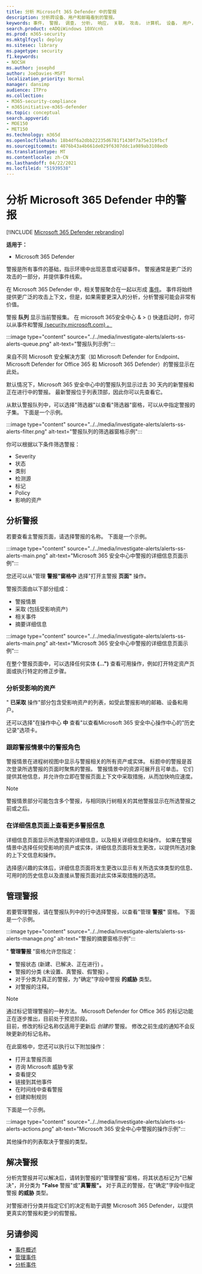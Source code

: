 ```yaml
---
title: 分析 Microsoft 365 Defender 中的警报
description: 分析跨设备、用户和邮箱看到的警报。
keywords: 事件， 警报， 调查， 分析， 响应， 关联， 攻击， 计算机， 设备， 用户， 标识， 标识， 邮箱， 电子邮件， 365， microsoft， m365
search.product: eADQiWindows 10XVcnh
ms.prod: m365-security
ms.mktglfcycl: deploy
ms.sitesec: library
ms.pagetype: security
f1.keywords:
- NOCSH
ms.author: josephd
author: JoeDavies-MSFT
localization_priority: Normal
manager: dansimp
audience: ITPro
ms.collection:
- M365-security-compliance
- m365initiative-m365-defender
ms.topic: conceptual
search.appverid:
- MOE150
- MET150
ms.technology: m365d
ms.openlocfilehash: 18b4df6a2dbb22235d6781f1430f7a75e319fbcf
ms.sourcegitcommit: 4076b43a4b661de029f6307ddc1a989ab3108edb
ms.translationtype: MT
ms.contentlocale: zh-CN
ms.lasthandoff: 04/22/2021
ms.locfileid: "51939538"
---
```

# <a name="analyze-alerts-in-microsoft-365-defender"></a>分析 Microsoft 365 Defender 中的警报

[!INCLUDE [Microsoft 365 Defender rebranding](../includes/microsoft-defender.md)]

**适用于：**
- Microsoft 365 Defender

警报是所有事件的基础，指示环境中出现恶意或可疑事件。 警报通常是更广泛的攻击的一部分，并提供事件线索。

在 Microsoft 365 Defender 中，相关警报聚合在一起以形成 [事件](incidents-overview.md)。 事件将始终提供更广泛的攻击上下文，但是，如果需要更深入的分析，分析警报可能会非常有价值。 

警报 **队列** 显示当前警报集。 在 microsoft 365安全中心 & > () 快速启动时，你可以从事件和警报[ (security.microsoft.com) 。](https://security.microsoft.com)

:::image type="content" source="../../media/investigate-alerts/alerts-ss-alerts-queue.png" alt-text="警报队列示例":::

来自不同 Microsoft 安全解决方案（如 Microsoft Defender for Endpoint、Microsoft Defender for Office 365 和 Microsoft 365 Defender）的警报显示在此处。

默认情况下，Microsoft 365 安全中心中的警报队列显示过去 30 天内的新警报和正在进行中的警报。 最新警报位于列表顶部，因此你可以先查看它。 

从默认警报队列中，可以选择"筛选器"以查看"筛选器"窗格，可以从中指定警报的子集。 下面是一个示例。

:::image type="content" source="../../media/investigate-alerts/alerts-ss-alerts-filter.png" alt-text="警报队列的筛选器窗格示例":::

你可以根据以下条件筛选警报：

- Severity
- 状态
- 类别
- 检测源
- 标记
- Policy
- 影响的资产

## <a name="analyze-an-alert"></a>分析警报

若要查看主警报页面，请选择警报的名称。 下面是一个示例。

:::image type="content" source="../../media/investigate-alerts/alerts-ss-alerts-main.png" alt-text="Microsoft 365 安全中心中警报的详细信息页面示例":::

您还可以从"管理 **警报"窗格中** 选择"打开主警报 **页面"** 操作。

警报页面由以下部分组成： 

- 警报情景
- 采取 (包括受影响资产) 
- 相关事件
- 摘要详细信息

:::image type="content" source="../../media/investigate-alerts/alerts-ss-alerts-main.png" alt-text="Microsoft 365 安全中心中警报的详细信息页面示例":::

在整个警报页面中，可以选择任何实体 **(...")** 查看可用操作，例如打开特定资产页面或执行特定的修正步骤。

### <a name="analyze-affected-assets"></a>分析受影响的资产

" **已采取** 操作"部分包含受影响资产的列表，如受此警报影响的邮箱、设备和用户。 

还可以选择"在操作中心 **中** 查看"以查看Microsoft 365 安全中心操作中心的"历史记录"选项卡。  

### <a name="trace-an-alerts-role-in-the-alert-story"></a>跟踪警报情景中的警报角色

警报情景在进程树视图中显示与警报相关的所有资产或实体。 标题中的警报是首次登录所选警报的页面时聚焦的警报。 警报情景中的资源可展开且可单击。 它们提供其他信息，并允许你立即在警报页面上下文中采取措施，从而加快响应速度。 

> [!NOTE]
> 警报情景部分可能包含多个警报，与相同执行树相关的其他警报显示在所选警报之前或之后。

### <a name="view-more-alert-information-on-the-details-page"></a>在详细信息页面上查看更多警报信息

详细信息页面显示所选警报的详细信息，以及相关详细信息和操作。 如果在警报情景中选择任何受影响的资产或实体，详细信息页面将发生更改，以提供所选对象的上下文信息和操作。

选择感兴趣的实体后，详细信息页面将发生更改以显示有关所选实体类型的信息、可用时的历史信息以及直接从警报页面对此实体采取措施的选项。

## <a name="manage-alerts"></a>管理警报

若要管理警报，请在警报队列中的行中选择警报，以查看"管理 **警报"** 窗格。 下面是一个示例。

:::image type="content" source="../../media/investigate-alerts/alerts-ss-alerts-manage.png" alt-text="警报的摘要窗格示例":::

" **管理警报** "窗格允许您指定：

- 警报状态 (新建、已解决、正在进行) 。
- 警报的分类 (未设置、真警报、假警报) 。
- 对于分类为真正的警报，为"确定"字段中警报 **的威胁** 类型。
- 对警报的注释。

> [!NOTE]
> 通过标记管理警报的一种方法。 Microsoft Defender for Office 365 的标记功能正在逐步推出，目前处于预览阶段。 <br>
> 目前，修改的标记名称仅适用于更新后 *创建的* 警报。 修改之前生成的通知不会反映更新的标记名称。 

在此窗格中，您还可以执行以下附加操作： 

- 打开主警报页面
- 咨询 Microsoft 威胁专家
- 查看提交
- 链接到其他事件
- 在时间线中查看警报
- 创建抑制规则

下面是一个示例。

:::image type="content" source="../../media/investigate-alerts/alerts-ss-alerts-actions.png" alt-text="Microsoft 365 安全中心中警报的操作示例":::

其他操作的列表取决于警报的类型。

## <a name="resolve-an-alert"></a>解决警报

分析完警报并可以解决后，请转到警报的"管理警报"窗格，将其状态标记为"已解决"，并分类为 **"False** 警报"或"**真警报"。**  对于真正的警报，在"确定"字段中指定警报 **的威胁** 类型。

对警报进行分类并指定它们的决定有助于调整 Microsoft 365 Defender，以提供更真实的警报和更少的假警报。

## <a name="see-also"></a>另请参阅

- [事件概述](incidents-overview.md)
- [管理事件](manage-incidents.md)
- [分析事件](investigate-incidents.md)
